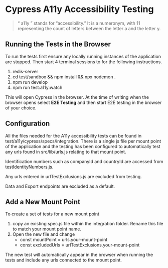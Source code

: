 # Cypress A11y Accessibility Testing

> “ a11y ” stands for “accessibility.” It is a numeronym, with 11 representing the count of letters between the letter a and the letter y.

## Running the Tests in the Browser

To run the tests first ensure any locally running instances of the application are stopped. Then start 4 terminal sessions to for the following instructions.

1. redis-server
2. cd test/sandbox && npm install && npx nodemon .
3. npm run develop
4. npm run test:a11y:watch

This will open Cypress in the browser. At the time of writing when the browser opens select **E2E Testing** and then start E2E testing in the browser of your choice.

## Configuration

All the files needed for the A11y accessibility tests can be found in test/a11y/cypress/specs/integration.
There is a single js file per mount point of the application and the testing has been configured to automatically test any urls found in src/lib/urls.js relating to that mount point.

Identification numbers such as companyId and countryId are accessed from testIdentityNumbers.js.

Any urls entered in urlTestExclusions.js are excluded from testing.

Data and Export endpoints are excluded as a default.

## Add a New Mount Point

To create a set of tests for a new mount point

1. copy an existing spec.js file within the integration folder. Rename this file to match your mount point name.
2. Open the new file and change
    - const mountPoint = urls.your-mount-point
    - const excludedUrls = urlTestExclusions.your-mount-point

The new test will automatically appear in the browser when running the tests and include any urls connected to the mount point.
